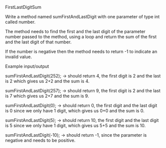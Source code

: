 FirstLastDigitSum

Write a method named sumFirstAndLastDigit with one parameter of type int called number.

The method needs to find the first and the last digit of the parameter number passed to the method, using a loop and return the sum of the first and the last digit of that number.

If the number is negative then the method needs to return -1 to indicate an invalid value.

Example input/output

sumFirstAndLastDigit(252); → should return 4, the first digit is 2 and the last is 2 which gives us 2+2 and the sum is 4.

sumFirstAndLastDigit(257); → should return 9, the first digit is 2 and the last is 7 which gives us 2+7 and the sum is 9.

sumFirstAndLastDigit(0); → should return 0, the first digit and the last digit is 0 since we only have 1 digit, which gives us 0+0 and the sum is 0.

sumFirstAndLastDigit(5); → should return 10, the first digit and the last digit is 5 since we only have 1 digit, which gives us 5+5 and the sum is 10.

sumFirstAndLastDigit(-10); → should return -1, since the parameter is negative and needs to be positive.